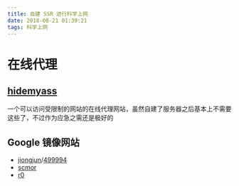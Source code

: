 ```yaml
---
title: 自建 SSR 进行科学上网
date: 2018-08-21 01:39:21
tags: 科学上网
---
```

# 在线代理

## [hidemyass](https://proxy.hidemyass.com/proxy)

一个可以访问受限制的网站的在线代理网站，虽然自建了服务器之后基本上不需要这些了，不过作为应急之需还是极好的

## Google 镜像网站

- [jiongjun](https://google1.jiongjun.cc/)/[499994](https://vvpn.499994.xyz/googlebak.html)
- [scmor](http://ac.scmor.com/)
- [r0](https://r0.ru/)